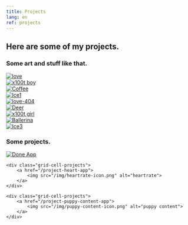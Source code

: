 ```yaml
---
title: Projects
lang: en
ref: projects
---
```


<h2 class="headline">Here are some of my projects.</h2>

<h3 class="project-sub-headline">Some art and stuff like that.</h3>

<section>
<a href="/project-icons-artwork">
<div class="grid-projects">
    <div class="grid-cell-projects">
            <img src="/img/love.png" alt="love">
    </div>
     <div class="grid-cell-projects">
            <img src="/img/x100t_boy.jpg" alt="x100t boy">
    </div>
    <div class="grid-cell-projects">
            <img src="/img/coffeemaker.jpg" alt="Coffee">
    </div>
     <div class="grid-cell-projects">
            <img src="/img/Ice1.jpg" alt="Ice1">
    </div>
    <div class="grid-cell-projects">
            <img src="/img/love-404.png" alt="love-404">
    </div>
    <div class="grid-cell-projects">
             <img src="/img/deer.jpg" alt="Deer">
    </div>
     <div class="grid-cell-projects">
            <img src="/img/x100t_girl.jpg" alt="x100t girl">
    </div>
    <div class="grid-cell-projects">
            <img src="/img/Ballerina.jpg" alt="Ballerina">
    </div>
        <div class="grid-cell-projects">
            <img src="/img/Ice3.jpg" alt="Ice3">
    </div>
</div>
 </a>
</section>

<h3 class="project-sub-headline">Some projects.</h3>

<div class="grid-projects">
       <div class="grid-cell-projects">
        <a href="/project-done-app">
            <img src="/img/done-icon.png" alt="Done App">
        </a>
    </div>
   
    <div class="grid-cell-projects">
        <a href="/project-heart-app">
            <img src="/img/heartrate-icon.png" alt="heartrate">
        </a>
    </div>
    
    <div class="grid-cell-projects">
        <a href="/project-puppy-content-app">
            <img src="/img/puppy-content-icon.png" alt="puppy content">
        </a>
    </div>
</div>